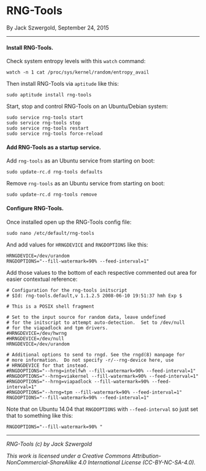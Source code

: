 # RNG-Tools

By Jack Szwergold, September 24, 2015

***

#### Install RNG-Tools.

Check system entropy levels with this `watch` command:

	watch -n 1 cat /proc/sys/kernel/random/entropy_avail

Then install RNG-Tools via `aptitude` like this:

	sudo aptitude install rng-tools
	
Start, stop and control RNG-Tools on an Ubuntu/Debian system:

	sudo service rng-tools start
	sudo service rng-tools stop
	sudo service rng-tools restart
	sudo service rng-tools force-reload

#### Add RNG-Tools as a startup service.

Add `rng-tools` as an Ubuntu service from starting on boot:

    sudo update-rc.d rng-tools defaults

Remove `rng-tools` as an Ubuntu service from starting on boot:

	sudo update-rc.d rng-tools remove

#### Configure RNG-Tools.

Once installed open up the RNG-Tools config file:

	sudo nano /etc/default/rng-tools

And add values for `HRNGDEVICE` and `RNGDOPTIONS` like this:

	HRNGDEVICE=/dev/urandom
	RNGDOPTIONS="--fill-watermark=90% --feed-interval=1"

Add those values to the bottom of each respective commented out area for easier contextual reference:

	# Configuration for the rng-tools initscript
	# $Id: rng-tools.default,v 1.1.2.5 2008-06-10 19:51:37 hmh Exp $
	
	# This is a POSIX shell fragment
	
	# Set to the input source for random data, leave undefined
	# for the initscript to attempt auto-detection.  Set to /dev/null
	# for the viapadlock and tpm drivers.
	#HRNGDEVICE=/dev/hwrng
	#HRNGDEVICE=/dev/null
	HRNGDEVICE=/dev/urandom
	
	# Additional options to send to rngd. See the rngd(8) manpage for
	# more information.  Do not specify -r/--rng-device here, use
	# HRNGDEVICE for that instead.
	#RNGDOPTIONS="--hrng=intelfwh --fill-watermark=90% --feed-interval=1"
	#RNGDOPTIONS="--hrng=viakernel --fill-watermark=90% --feed-interval=1"
	#RNGDOPTIONS="--hrng=viapadlock --fill-watermark=90% --feed-interval=1"
	#RNGDOPTIONS="--hrng=tpm --fill-watermark=90% --feed-interval=1"
	RNGDOPTIONS="--fill-watermark=90% --feed-interval=1"

Note that on Ubuntu 14.04 that `RNGDOPTIONS` with `--feed-interval` so just set that to something like this:

	RNGDOPTIONS="--fill-watermark=90% "

***

*RNG-Tools (c) by Jack Szwergold*

*This work is licensed under a Creative Commons Attribution-NonCommercial-ShareAlike 4.0 International License (CC-BY-NC-SA-4.0).*
